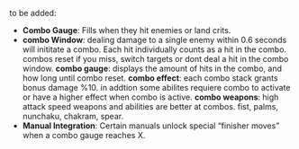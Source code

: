 to be added:


* **Combo Gauge**: Fills when they hit enemies or land crits.
* **combo Window**: dealing damage to a single enemy within 0.6 seconds will inititate a combo. Each hit individually counts as a hit in the combo. combos reset if you miss, switch targets or dont deal a hit in the combo window. 
**combo gauge**: displays the amount of hits in the combo, and how long until combo reset.
**combo effect**: each combo stack grants bonus damage %10. in addtion some abilites requiere combo to activate or have a higher effect when combo is active.
**combo weapons**: high attack speed weapons and abilities are better at combos. fist, palms, nunchaku, chakram, spear. 
* **Manual Integration**: Certain manuals unlock special “finisher moves” when a combo gauge reaches X.
